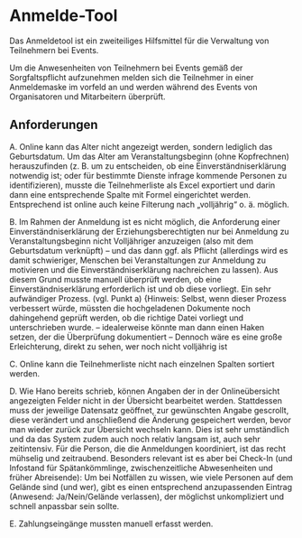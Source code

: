 # Anmelde-Tool

Das Anmeldetool ist ein zweiteiliges Hilfsmittel für die Verwaltung von Teilnehmern bei Events. 

Um die Anwesenheiten von Teilnehmern bei Events gemäß der Sorgfaltspflicht aufzunehmen melden sich die Teilnehmer in einer Anmeldemaske im vorfeld an und werden während des Events von Organisatoren und Mitarbeitern überprüft.

## Anforderungen

A. Online kann das Alter nicht angezeigt werden, sondern lediglich das Geburtsdatum. Um das Alter am Veranstaltungsbeginn (ohne Kopfrechnen) herauszufinden (z. B. um zu entscheiden, ob eine Einverständniserklärung notwendig ist; oder für bestimmte Dienste infrage kommende Personen zu identifizieren), musste die Teilnehmerliste als Excel exportiert und darin dann eine entsprechende Spalte mit Formel eingerichtet werden. Entsprechend ist online auch keine Filterung nach „volljährig“ o. ä. möglich.

B. Im Rahmen der Anmeldung ist es nicht möglich, die Anforderung einer Einverständniserklärung der Erziehungsberechtigten nur bei Anmeldung zu Veranstaltungsbeginn nicht Volljähriger anzuzeigen (also mit dem Geburtsdatum verknüpft) – und das dann ggf. als Pflicht (allerdings wird es damit schwieriger, Menschen bei Veranstaltungen zur Anmeldung zu motivieren und die Einverständniserklärung nachreichen zu lassen). Aus diesem Grund musste manuell überprüft werden, ob eine Einverständniserklärung erforderlich ist und ob diese vorliegt. Ein sehr aufwändiger Prozess. (vgl. Punkt a) {Hinweis: Selbst, wenn dieser Prozess verbessert würde, müssten die hochgeladenen Dokumente noch dahingehend geprüft werden, ob die richtige Datei vorliegt und unterschrieben wurde. – idealerweise könnte man dann einen Haken setzen, der die Überprüfung dokumentiert – Dennoch wäre es eine große Erleichterung, direkt zu sehen, wer noch nicht volljährig ist

C. Online kann die Teilnehmerliste nicht nach einzelnen Spalten sortiert werden.

D. Wie Hano bereits schrieb, können Angaben der in der Onlineübersicht angezeigten Felder nicht in der Übersicht bearbeitet werden. Stattdessen muss der jeweilige Datensatz geöffnet, zur gewünschten Angabe gescrollt, diese verändert und anschließend die Änderung gespeichert werden, bevor man wieder zurück zur Übersicht wechseln kann. Dies ist sehr umständlich und da das System zudem auch noch relativ langsam ist, auch sehr zeitintensiv. Für die Person, die die Anmeldungen koordiniert, ist das recht mühselig und zeitraubend. Besonders relevant ist es aber bei Check-In (und Infostand für Spätankömmlinge, zwischenzeitliche Abwesenheiten und früher Abreisende): Um bei Notfällen zu wissen, wie viele Personen auf dem Gelände sind (und wer), gibt es einen entsprechend anzupassenden Eintrag (Anwesend: Ja/Nein/Gelände verlassen), der möglichst unkompliziert und schnell anpassbar sein sollte.

E. Zahlungseingänge mussten manuell erfasst werden.
